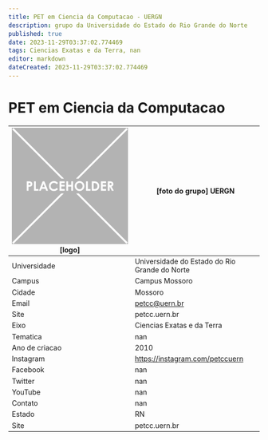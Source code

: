 ```yaml
---
title: PET em Ciencia da Computacao - UERGN
description: grupo da Universidade do Estado do Rio Grande do Norte
published: true
date: 2023-11-29T03:37:02.774469
tags: Ciencias Exatas e da Terra, nan
editor: markdown
dateCreated: 2023-11-29T03:37:02.774469
---
```


# PET em Ciencia da Computacao


| ![placeholder.png](/placeholder.png) [logo] | [foto do grupo] UERGN         |
| ------------------------------------------- | ------------------------------------------------- |
| Universidade                                | Universidade do Estado do Rio Grande do Norte      |
| Campus                                      | Campus Mossoro            |
| Cidade                                      | Mossoro             |
| Email                                       | petcc@uern.br             |
| Site                                        | petcc.uern.br              |
| Eixo                                        | Ciencias Exatas e da Terra              |
| Tematica                                    | nan          |
| Ano de criacao                              | 2010        |
| Instagram                                   | https://instagram.com/petccuern         |
| Facebook                                    | nan          |
| Twitter                                     | nan           |
| YouTube                                     | nan           |
| Contato                                     | nan         |
| Estado                                      |  RN            |
| Site                                        | petcc.uern.br |
